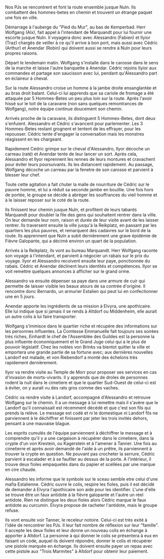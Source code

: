 Nos PJs se rencontrent et font la route ensemble jusque Nuln. Ils combattent des
hommes-betes en chemin et trouvent un étrange paquet une fois en ville.

Démarrage à l'auberge du "Pied du Mur", au bas de Kemperbad. Herr Wolfgang
(Alx), fait appel à l'intendant de Marquandt pour lui fournir une escorte
jusque Nuln. Il voyagera donc avec Alessandro (Fabien) et Ilyior (Traz) chargés
de veiller à ce qu'il arrive à bon port, mais aussi avec Cédric (Arthur) et
Anendar (Robin) qui doivent aussi se rendre à Nuln pour leurs propres raisons.

Départ le lendemain matin. Wolfgang s'installe dans le carosse dans le sens de
la marche et laisse l'autre banquette à Anendar. Cédric rejoins Ilyior aux
commandes et partage son saucisson avec lui, pendant qu'Alessandro part en
éclaireur à cheval.

Sur la route Alessandro croise un homme à la jambe droite ensanglantée et au
bras droit balant. Celui-ci lui apprends que sa cariole de fromage a été
attaquée par 5 Hommes-Betes un peu plus loin sur la route. Après l'avoir hissé
sur le toit de la caravane (non sans quelques remontrances de Wolfgang), notre
équipe continue doucement son chemin.

Arrivés proche de la caravane, ils distinguent 5 Hommes-Betes, dont deux
s'enfuient. Alessandro et Cédric s'avancent pour parlementer. Les 3 Hommes-Betes
restant grognent et tentent de les effrayer, pour les repousser.  Cédric tente
d'engager la conversation mais les monstres réagissent en les chargeant.

Rapidement Cédric grimpe sur le cheval d'Alessandro, Ilyor décoche un carreau
(raté) et Anendar tente de leur lancer un sort. Après cela, Alessandro et Ilyor
reprennent les rennes de leurs montures et cravachent pour éviter leurs
poursuivants. Ils les distancent rapidement. Au passage, Wolfgang décoche un
carreau par la fenetre de son carosse et parvient à blesser leur chef.

Toute cette agitation a fait chuter la malle de nourriture de Cédric sur le
pauvre homme, et lui a réduit sa seconde jambe en bouillie. Une fois hors de
portée, le groupe se décide à abréger les souffrances du vieil homme et à le
laisser reposer sur le coté de la route.

Ils finissent leur chemin jusque Nuln, et profitent de leurs tabards Marquandt
pour doubler la file des gens qui souhaitent rentrer dans la ville. On leur
demande leur nom, raison et durée de leur visite avant de les laisser rentrer.
Ils traversent ensuite la ville jusqu'à la Reikplatz, en passant par les
quartiers les plus pauvres, et remarquent des cadavres sur le bord de la route.
Ils apprennent que Nuln a subit dernièrement une grave épidémie de Fièvre
Galopante, qui a décimé environ un quart de la population.

Arrivés à la Reikplatz, ils vont au bureau Marquandt. Herr Wolfgang raconte son
voyage à l'intendant, et parvient à négocier un rabais sur le prix du voyage.
Ilyor et Alessandro recoivent ensuite leur paye, ponctionnée du rabais. Cédric
et Anendar déclinent leurs identités et compétences. Ilyor se voit remettre
quelques annonces à afficher sur le grand orme.

Alessandro va ensuite dépenser sa paye dans une armure de cuir qui permette de
laisser visible les beaux atours de sa contrée d'origine. Il rencontre donc
Bernardo, un armurier Estalien qui peut lui en confectionner une en 5 jours.

Anendar apporte les ingrédients de sa mission à Elvyra, une apothicaire. Elle
lui indique que si jamais il se rends à Altdorf ou Middenheim, elle aurait un
autre colis à lui faire transporter.

Wolfgang s'immisce dans le quartier riche et récupère des informations sur les
personnes influentes. La Comtesse Emmanuelle fait toujours ses soirées très
riches, Einhardt le chef de l'Assemblée des Guildes est la personne la plus
influente économiquement et le Grand Juge celui qui a le plus de pouvoir
législatif. Chez les nobles von Brinks va bientot quitter la ville et emportera
une grande partie de sa fortune avec; aux dernières nouvelles Landorf est
malade, et von Riebendorf a monté des échelons très rapidement dernièrement.

Ilyor va rendre visite au Temple de Morr pour proposer ses services en cas
d'invasion de morts-vivants. Il y apprends que de droles de personnes rodent la
nuit dans le cimetiere et que le quartier Sud-Ouest de celui-ci est
à éviter, on y aurait vu des rats gros comme des vaches.

Cédric va rendre visite à Landorf, accompagné d'Alessandro et retrouve Wolfgang
sur le chemin. Il a un message à lui remettre mais il s'avère que le Landorf
qu'il connaissait est récemment décédé et que c'est son fils qui prends la
relève. Le message est codé et ni le domestique ni Landorf fils ne parviennent
à le déchiffrer et finissent par jeter les trois invités dehors, pensant à une
mauvaise blague.

Les esprits cumulés de l'équipe parviennent à déchiffrer le message et
à comprendre qu'il y a une cargaison à récupérer dans le cimetiere, dans la
crypte d'un von Krestein, ou Kagerstein et à l'amener à Tanner. Une fois au
cimetierre et après avoir demandé de l'aide à un prêtre, ils parviennent
à trouver la crypte en question.  Ne pouvant pas crocheter la serrure, Cédric
parvient à escalader et à se faufiler au dessus de la porte. A l'intérieur, il
trouve deux fioles empaquetés dans du papier et scellées par une marque en cire
chaude.

Alessandro les informe que le symbole sur le sceau semble etre celui d'une
mafia Estalienne. Cédric ouvre le colis, respire les fioles, puis il est décidé
de demander à Elvyra l'apothicaire son aide pour les identifier. L'une d'elle
se trouve être un faux antidote à la fièvre galopante et l'autre un réel
antidote. Rien ne distingue les deux fioles alors Cédric marque le faux
antidote au curcumin. Elvyra propose de racheter l'antidote, mais le groupe
refuse.

Ils vont ensuite voir Tanner, le receleur notoire. Celui-ci est très exité
à l'idée de rencontrer les PJs. Il leur fait nombre de réflexion sur leur
"famille". Il accepte les deux fioles et leur donne un nouveau colis en échange
à apporter à Altdorf. La personne à qui donner le colis se présentera à eux en
faisant un code, auquel ils doivent répondre, donner le colis et récupérer une
pistole marquée en échange. Ils doivent ensuite payer un repas avec cette
pistole aux "Trois Marmites" à Altdorf pour obtenir leur paiement.


